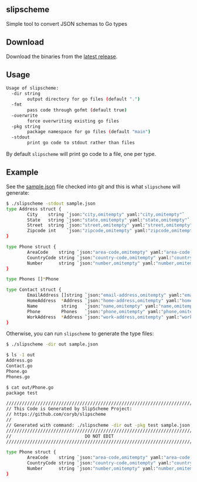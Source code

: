 ## slipscheme

Simple tool to convert JSON schemas to Go types

## Download

Download the binaries from the [latest release](https://github.com/coryb/slipscheme/releases/latest).

## Usage

```bash
Usage of slipscheme:
  -dir string
        output directory for go files (default ".")
  -fmt
        pass code through gofmt (default true)
  -overwrite
        force overwriting existing go files
  -pkg string
        package namespace for go files (default "main")
  -stdout
        print go code to stdout rather than files
```

By default `slipscheme` will print go code to a file, one per type.  

## Example

See the [sample.json](./sample.json) file checked into git and this is what `slipscheme` will generate:

```bash
$ ./slipscheme -stdout sample.json
type Address struct {
        City    string `json:"city,omitempty" yaml:"city,omitempty"`
        State   string `json:"state,omitempty" yaml:"state,omitempty"`
        Street  string `json:"street,omitempty" yaml:"street,omitempty"`
        Zipcode int    `json:"zipcode,omitempty" yaml:"zipcode,omitempty"`
}

type Phone struct {
        AreaCode    string `json:"area-code,omitempty" yaml:"area-code,omitempty"`
        CountryCode string `json:"country-code,omitempty" yaml:"country-code,omitempty"`
        Number      string `json:"number,omitempty" yaml:"number,omitempty"`
}

type Phones []*Phone

type Contact struct {
        EmailAddress []string `json:"email-address,omitempty" yaml:"email-address,omitempty"`
        HomeAddress  *Address `json:"home-address,omitempty" yaml:"home-address,omitempty"`
        Name         string   `json:"name,omitempty" yaml:"name,omitempty"`
        Phone        Phones   `json:"phone,omitempty" yaml:"phone,omitempty"`
        WorkAddress  *Address `json:"work-address,omitempty" yaml:"work-address,omitempty"`
}
```

Otherwise, you can run `slipscheme` to generate the type files:
```bash
$ ./slipscheme -dir out sample.json

$ ls -1 out
Address.go
Contact.go
Phone.go
Phones.go

$ cat out/Phone.go
package test

/////////////////////////////////////////////////////////////////////////
// This Code is Generated by SlipScheme Project:
// https://github.com/coryb/slipscheme
//
// Generated with command: ./slipscheme -dir out -pkg test sample.json
/////////////////////////////////////////////////////////////////////////
//                            DO NOT EDIT                              //
/////////////////////////////////////////////////////////////////////////

type Phone struct {
        AreaCode    string `json:"area-code,omitempty" yaml:"area-code,omitempty"`
        CountryCode string `json:"country-code,omitempty" yaml:"country-code,omitempty"`
        Number      string `json:"number,omitempty" yaml:"number,omitempty"`
}
```